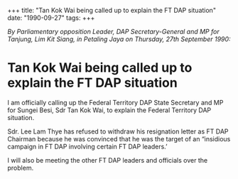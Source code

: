 +++ 
title: "Tan Kok Wai being called up to explain the FT DAP situation"
date: "1990-09-27"
tags:
+++

_By Parliamentary opposition Leader, DAP Secretary-General and MP for Tanjung, Lim Kit Siang, in Petaling Jaya on Thursday, 27th September 1990:_

# Tan Kok Wai being called up to explain the FT DAP situation

I am officially calling up the Federal Territory DAP State Secretary and MP for Sungei Besi, Sdr Tan Kok Wai, to explain the Federal Territory DAP situation.</u>

Sdr. Lee Lam Thye has refused to withdraw his resignation letter as FT DAP Chairman because he was convinced that he was the target of an “insidious campaign in FT DAP involving certain FT DAP leaders.’

I will also be meeting the other FT DAP leaders and officials over the problem.
 

